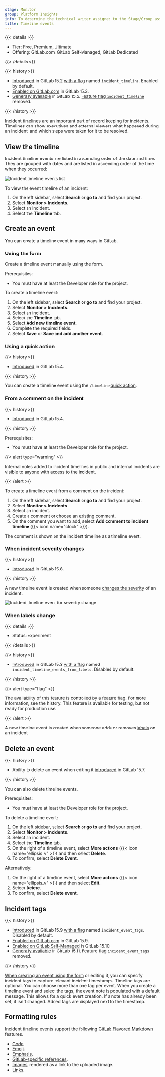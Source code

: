 ```yaml
---
stage: Monitor
group: Platform Insights
info: To determine the technical writer assigned to the Stage/Group associated with this page, see https://handbook.gitlab.com/handbook/product/ux/technical-writing/#assignments
title: Timeline events
---
```


{{< details >}}

- Tier: Free, Premium, Ultimate
- Offering: GitLab.com, GitLab Self-Managed, GitLab Dedicated

{{< /details >}}

{{< history >}}

- [Introduced](https://gitlab.com/gitlab-org/gitlab/-/issues/344059) in GitLab 15.2 [with a flag](../../administration/feature_flags.md) named `incident_timeline`. Enabled by default.
- [Enabled on GitLab.com](https://gitlab.com/gitlab-org/gitlab/-/issues/353426) in GitLab 15.3.
- [Generally available](https://gitlab.com/gitlab-org/gitlab/-/issues/353426) in GitLab 15.5. [Feature flag `incident_timeline`](https://gitlab.com/gitlab-org/gitlab/-/issues/343386) removed.

{{< /history >}}

Incident timelines are an important part of record keeping for incidents.
Timelines can show executives and external viewers what happened during an incident,
and which steps were taken for it to be resolved.

## View the timeline

Incident timeline events are listed in ascending order of the date and time.
They are grouped with dates and are listed in ascending order of the time when they occurred:

![Incident timeline events list](img/timeline_events_v15_1.png)

To view the event timeline of an incident:

1. On the left sidebar, select **Search or go to** and find your project.
1. Select **Monitor > Incidents**.
1. Select an incident.
1. Select the **Timeline** tab.

## Create an event

You can create a timeline event in many ways in GitLab.

### Using the form

Create a timeline event manually using the form.

Prerequisites:

- You must have at least the Developer role for the project.

To create a timeline event:

1. On the left sidebar, select **Search or go to** and find your project.
1. Select **Monitor > Incidents**.
1. Select an incident.
1. Select the **Timeline** tab.
1. Select **Add new timeline event**.
1. Complete the required fields.
1. Select **Save** or **Save and add another event**.

### Using a quick action

{{< history >}}

- [Introduced](https://gitlab.com/gitlab-org/gitlab/-/issues/368721) in GitLab 15.4.

{{< /history >}}

You can create a timeline event using the `/timeline` [quick action](../../user/project/quick_actions.md).

### From a comment on the incident

{{< history >}}

- [Introduced](https://gitlab.com/gitlab-org/gitlab/-/issues/344058) in GitLab 15.4.

{{< /history >}}

Prerequisites:

- You must have at least the Developer role for the project.

{{< alert type="warning" >}}

Internal notes added to incident timelines in public and internal
incidents are visible to anyone with access to the incident.

{{< /alert >}}

To create a timeline event from a comment on the incident:

1. On the left sidebar, select **Search or go to** and find your project.
1. Select **Monitor > Incidents**.
1. Select an incident.
1. Create a comment or choose an existing comment.
1. On the comment you want to add, select **Add comment to incident timeline** ({{< icon name="clock" >}}).

The comment is shown on the incident timeline as a timeline event.

### When incident severity changes

{{< history >}}

- [Introduced](https://gitlab.com/gitlab-org/gitlab/-/issues/375280) in GitLab 15.6.

{{< /history >}}

A new timeline event is created when someone [changes the severity](manage_incidents.md#change-severity)
of an incident.

![Incident timeline event for severity change](img/timeline_event_for_severity_change_v15_6.png)

### When labels change

{{< details >}}

- Status: Experiment

{{< /details >}}

{{< history >}}

- [Introduced](https://gitlab.com/gitlab-org/gitlab/-/issues/365489) in GitLab 15.3 [with a flag](../../administration/feature_flags.md) named `incident_timeline_events_from_labels`. Disabled by default.

{{< /history >}}

{{< alert type="flag" >}}

The availability of this feature is controlled by a feature flag.
For more information, see the history.
This feature is available for testing, but not ready for production use.

{{< /alert >}}

A new timeline event is created when someone adds or removes [labels](../../user/project/labels.md) on an incident.

## Delete an event

{{< history >}}

- Ability to delete an event when editing it [introduced](https://gitlab.com/gitlab-org/gitlab/-/issues/372265) in GitLab 15.7.

{{< /history >}}

You can also delete timeline events.

Prerequisites:

- You must have at least the Developer role for the project.

To delete a timeline event:

1. On the left sidebar, select **Search or go to** and find your project.
1. Select **Monitor > Incidents**.
1. Select an incident.
1. Select the **Timeline** tab.
1. On the right of a timeline event, select **More actions** ({{< icon name="ellipsis_v" >}}) and then select **Delete**.
1. To confirm, select **Delete Event**.

Alternatively:

1. On the right of a timeline event, select **More actions** ({{< icon name="ellipsis_v" >}}) and then select **Edit**.
1. Select **Delete**.
1. To confirm, select **Delete event**.

## Incident tags

{{< history >}}

- [Introduced](https://gitlab.com/groups/gitlab-org/-/epics/8741) in GitLab 15.9 [with a flag](../../administration/feature_flags.md) named `incident_event_tags`. Disabled by default.
- [Enabled on GitLab.com](https://gitlab.com/gitlab-org/gitlab/-/issues/387647) in GitLab 15.9.
- [Enabled on GitLab Self-Managed](https://gitlab.com/gitlab-org/gitlab/-/issues/387647) in GitLab 15.10.
- [Generally available](https://gitlab.com/gitlab-org/gitlab/-/issues/387647) in GitLab 15.11. Feature flag `incident_event_tags` removed.

{{< /history >}}

[When creating an event using the form](#using-the-form) or editing it,
you can specify incident tags to capture relevant incident timestamps.
Timeline tags are optional. You can choose more than one tag per event.
When you create a timeline event and select the tags, the event note
is populated with a default message.
This allows for a quick event creation. If a note has already been set, it isn't changed.
Added tags are displayed next to the timestamp.

## Formatting rules

Incident timeline events support the following [GitLab Flavored Markdown](../../user/markdown.md) features.

- [Code](../../user/markdown.md#code-spans-and-blocks).
- [Emoji](../../user/markdown.md#emoji).
- [Emphasis](../../user/markdown.md#emphasis).
- [GitLab-specific references](../../user/markdown.md#gitlab-specific-references).
- [Images](../../user/markdown.md#images), rendered as a link to the uploaded image.
- [Links](../../user/markdown.md#links).
